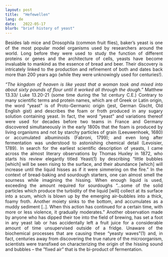 ```yaml
---
layout: post
title:  "Hefewellen"
lang: de
date:   2022-05-17
blurb: "brief history of yeast"
---
```

<style>body {text-align: justify}</style>

Besides lab mice and Drosophila (common fruit flies), baker’s yeast is one of the most popular model organisms used by researchers around the world. Long before they were used to study the function of different proteins or genes and the architecture of cells, yeasts have become invaluable to mankind as the essence of bread and beer. Their discovery is intricately linked to the production and refinement of both and dates back more than 200 years ago (while they were unknowingly used for centuries!).

*“The kingdom of heaven is like yeast that a woman took and mixed into about sixty pounds of flour until it worked all through the dough.”*
Matthew 13.33/ Luke 13.20-21 (some time during the 1st century C.E.)
Contrary to many scientific terms and protein names, which are of Greek or Latin origin, the word “yeast” is of Proto-Germanic origin (jest, German Gischt, Old English gist) and describes the foam or froth produced in any sugary solution containing yeast. In fact, the word “yeast” and variations thereof were used for decades before two teams in France and Germany discovered simultaneously in the early 1800s that the foam is produced by living organisms and not by starchy particles of grain (Leeuwenhoek, 1680) or accumulated albuminoids (Fabroni, 1799); and even long after fermentation was understood to astonishing chemical detail (Levoisier, 1789). In search for the earliest scientific description of yeasts, I came across the almost literary observations by Thomas Huxley in 1872, who starts his review elegantly titled Yeast(1) by describing “little bubbles [which] will be seen rising to the surface, and their abundance [which] will increase until the liquid hisses as if it were simmering on the fire.” In the context of bread-baking and sourdough starters, one can almost smell the sourness while imagining the hissing. When enough liquid is used, exceeding the amount required for sourdoughs  “…some of the solid particles which produce the turbidity of the liquid [will] collect at its surface into a scum, which is blown up by the emerging air-bubbles into a thick, foamy froth. Another moiety sinks to the bottom, and accumulates as a muddy sediment [..]. When this action has continued for a certain time, with more or less violence, it gradually moderates.” Another observation made by anyone who has dipped their toe into the field of brewing, has set a foot in any yeast lab or has accidentally left a fruit juice for a considerable amount of time unsupervised outside of a fridge. Unaware of the biochemical processes that are causing these “yeasty waves”(1) and, in fact, centuries away from discovering the true nature of the microorganism, scientists were transfixed on characterizing the origin of the hissing sound and bubbles – the ”fixed air” that is the bi-product of fermentation. 
